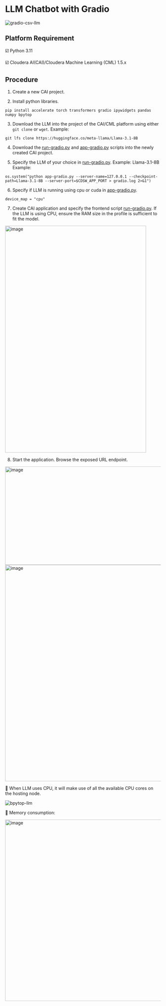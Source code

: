 # LLM Chatbot with Gradio

![gradio-csv-llm](https://github.com/user-attachments/assets/3230a181-3832-41e4-b9a8-2327d48bbb8b)

## Platform Requirement
☑️ Python 3.11

☑️ Cloudera AI(CAI)/Cloudera Machine Learning (CML) 1.5.x

## Procedure

1. Create a new CAI project.
   
2. Install python libraries.
  ```
  pip install accelerate torch transformers gradio ipywidgets pandas numpy bpytop
  ```

3. Download the LLM into the project of the CAI/CML platform using either `git clone` or `wget`.
Example:
  ```
  git lfs clone https://huggingface.co/meta-llama/Llama-3.1-8B
  ```

4. Download the [run-gradio.py](run-gradio.py) and [app-gradio.py](app-gradio.py) scripts into the newly created CAI project.

5. Specify the LLM of your choice in [run-gradio.py](run-gradio.py). Example: Llama-3.1-8B
Example:
  ```
  os.system("python app-gradio.py --server-name=127.0.0.1 --checkpoint-path=Llama-3.1-8B --server-port=$CDSW_APP_PORT > gradio.log 2>&1")
  ```

6. Specify if LLM is running using cpu or cuda in [app-gradio.py](app-gradio.py).
  ```
  device_map = "cpu"
  ```
 
7. Create CAI application and specify the frontend script [run-gradio.py](run-gradio.py). If the LLM is using CPU, ensure the RAM size in the profile is sufficient to fit the model.
<img width="456" height="734" alt="image" src="https://github.com/user-attachments/assets/69ba8fb5-3b7e-4953-91f7-728f561332f3" />

8. Start the application. Browse the exposed URL endpoint.
<img width="669" height="318" alt="image" src="https://github.com/user-attachments/assets/82646a28-c8d6-4f10-95a4-9bb84389289a" />

<img width="1235" height="700" alt="image" src="https://github.com/user-attachments/assets/d253472a-8b4b-4f19-bd76-a648a5784d4d" />

🔺 When LLM uses CPU, it will make use of all the available CPU cores on the hosting node.

![bpytop-llm](https://github.com/user-attachments/assets/74778045-b1a4-4ea3-a602-e7e86cc10d07)

🔺 Memory consumption:

<img width="700" height="587" alt="image" src="https://github.com/user-attachments/assets/e8fdf550-e413-4396-ba0a-63cc10e1a9fb" />



